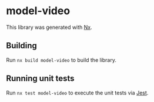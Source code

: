 # model-video

This library was generated with [Nx](https://nx.dev).

## Building

Run `nx build model-video` to build the library.

## Running unit tests

Run `nx test model-video` to execute the unit tests via [Jest](https://jestjs.io).
